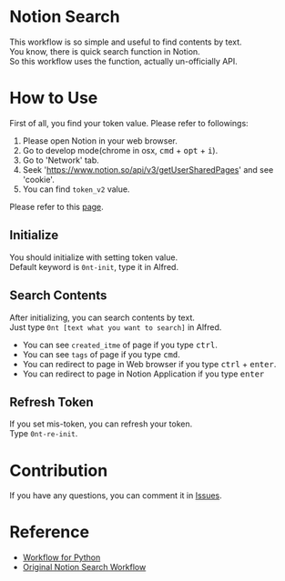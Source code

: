 # Notion Search
This workflow is so simple and useful to find contents by text.  
You know, there is quick search function in Notion.  
So this workflow uses the function, actually un-officially API.

# How to Use
First of all, you find your token value.
Please refer to followings:
1. Please open Notion in your web browser.
2. Go to develop mode(chrome in osx, <kbd>cmd</kbd> + <kbd>opt</kbd> + <kbd>i</kbd>).
3. Go to 'Network' tab.
4. Seek 'https://www.notion.so/api/v3/getUserSharedPages' and see 'cookie'.
5. You can find `token_v2` value.

Please refer to this [page](https://github.com/wrjlewis/notion-search-alfred-workflow/blob/master/README.md). 

## Initialize
You should initialize with setting token value.  
Default keyword is `0nt-init`, type it in Alfred.

## Search Contents
After initializing, you can search contents by text.     
Just type `0nt [text what you want to search]` in Alfred.

* You can see `created_itme` of page if you type <kbd>ctrl</kbd>.
* You can see `tags` of page if you type <kbd>cmd</kbd>.
* You can redirect to page in Web browser if you type <kbd>ctrl</kbd> + <kbd>enter</kbd>.
* You can redirect to page in Notion Application if you type <kbd>enter</kbd>

## Refresh Token
If you set mis-token, you can refresh your token.  
Type `0nt-re-init`.

# Contribution
If you have any questions, you can comment it in [Issues](https://github.com/spearkkk/alfred-workflow/issues).

# Reference
* [Workflow for Python](https://github.com/deanishe/alfred-workflow)
* [Original Notion Search Workflow](https://github.com/wrjlewis/notion-search-alfred-workflow/blob/master/README.md)
  